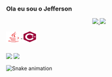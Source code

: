 ### Ola eu sou o Jefferson
<div align="center">
  <a href="https://github.com/JeffersonSpinossi">
  <img height="180em" src="https://github-readme-stats.vercel.app/api?username=JeffersonSpinossi&show_icons=true&theme=dark&include_all_commits=true&count_private=true"/>
  <img height="180em" src="https://github-readme-stats.vercel.app/api/top-langs/?username=JeffersonSpinossi&layout=compact&langs_count=7&theme=dark"/>
</div>
<div style="display: inline_block"><br>
  <img align="center" alt="Rafa-Js" height="30" width="40" src="https://raw.githubusercontent.com/devicons/devicon/master/icons/java/java-plain.svg">
  <img align="center" alt="Rafa-Ts" height="30" width="40" src="https://raw.githubusercontent.com/devicons/devicon/master/icons/cplusplus/cplusplus-plain.svg">
</div>  
  
  ##
  
 <div>
  <a href = "mailto:jefferson.spinossi@gmail.com"><img src="https://img.shields.io/badge/-Gmail-%23333?style=for-the-badge&logo=gmail&logoColor=white" target="_blank"></a> 
  <a href="https://discord.gg/Kali#4194" target="_blank"><img src="https://img.shields.io/badge/Discord-7289DA?style=for-the-badge&logo=discord&logoColor=white" target="_blank"></a>
   
  ![Snake animation](https://github.com/JeffersonSpinossi/JeffersonSpinossi/blob/output/github-contribution-grid-snake.svg)
 
</div>
